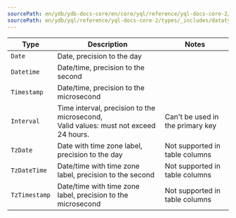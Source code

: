 ```yaml
---
sourcePath: en/ydb/ydb-docs-core/en/core/yql/reference/yql-docs-core-2/types/_includes/datatypes_primitive_datetime.md
sourcePath: en/ydb/yql/reference/yql-docs-core-2/types/_includes/datatypes_primitive_datetime.md
---
```

| Type | Description | Notes |
| ----- | ----- | ----- |
| `Date` | Date, precision to the day |
| `Datetime` | Date/time, precision to the second |
| `Timestamp` | Date/time, precision to the microsecond |
| `Interval` | Time interval, precision to the microsecond, <br/>Valid values: must not exceed 24 hours. | Can't be used in the primary key |
| `TzDate` | Date with time zone label, precision to the day | Not supported in table columns |
| `TzDateTime` | Date/time with time zone label, precision to the second | Not supported in table columns |
| `TzTimestamp` | Date/time with time zone label, precision to the microsecond | Not supported in table columns |

